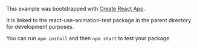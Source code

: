 This example was bootstrapped with [Create React App](https://github.com/facebook/create-react-app).

It is linked to the react-use-animation-test package in the parent directory for development purposes.

You can run `npm install` and then `npm start` to test your package.
